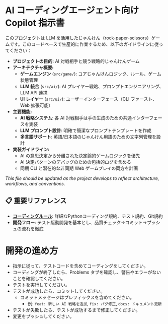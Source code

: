 # AI コーディングエージェント向け Copilot 指示書

このプロジェクトは LLM を活用したじゃんけん（rock-paper-scissors）ゲームです。このコードベースで生産的に作業するため、以下のガイドラインに従ってください：

- **プロジェクトの目的:** AI 対戦相手と競う戦略的じゃんけんゲーム
- **アーキテクチャ概要:**
  - **ゲームエンジン** (`src/game/`): コアじゃんけんロジック、ルール、ゲーム状態管理
  - **LLM 統合** (`src/ai/`): AI プレイヤー戦略、プロンプトエンジニアリング、LLM API 連携
  - **UI レイヤー** (`src/ui/`): ユーザーインターフェース（CLI ファースト、Web 拡張可能）
- **主要機能:**
  - **AI 戦略システム**: 各 AI 対戦相手は手の生成のための共通インターフェースを実装
  - **LLM プロンプト設計**: 明確で簡潔なプロンプトテンプレートを作成
  - **多言語サポート**: 英語/日本語のじゃんけん用語のための文字列管理を設計
- **実装ガイドライン:**
  - AI の意思決定から分離された決定論的ゲームロジックを優先
  - AI 決定パターンのデバッグのための包括的ログを含める
  - 同期 CLI と潜在的な非同期 Web ゲームプレイの両方を計画

_This file should be updated as the project develops to reflect architecture, workflows, and conventions._

## 📋 重要リファレンス

- **[コーディングルール](./coding-rules.md)**: 詳細なPythonコーディング規約、テスト規約、Git規約
- **開発フロー**: テスト駆動開発を基本とし、品質チェック→コミット→プッシュの流れを徹底

# 開発の進め方

- 指示に従って、テストコードを含めてコーディングをしてください。
- コーディングが終了したら、Problems タブを確認し、警告やエラーがないことを確認してください。
- テストを実行してください。
- テストが成功したら、コミットしてください。
  - コミットメッセージはプレフィックスを含めてください。
    - 例: `feat: 新しい AI 戦略を追加`, `fix: バグ修正`, `docs: ドキュメント更新`
- テストが失敗したら、テストが成功するまで修正してください。
- 変更をプッシュしてください。
